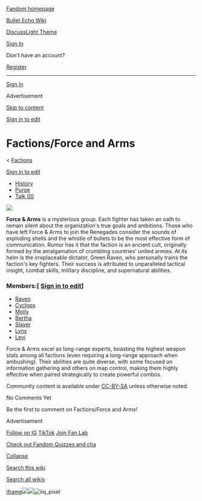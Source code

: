 [Fandom homepage](https://www.fandom.com/)

[Bullet Echo Wiki](https://bullet-echo.fandom.com/)

[Discuss](https://bullet-echo.fandom.com/f "Discuss")[Light Theme](https://bullet-echo.fandom.com/wiki/Factions/Force_and_Arms# "Light Theme")

[Sign In](https://auth.fandom.com/signin?source=mw&redirect=https%3A%2F%2Fbullet-echo.fandom.com%2Fwiki%2FFactions%2FForce_and_Arms)

Don't have an account?

[Register](https://auth.fandom.com/register?source=mw&redirect=https%3A%2F%2Fbullet-echo.fandom.com%2Fwiki%2FFactions%2FForce_and_Arms)

* * *

[Sign In](https://auth.fandom.com/signin?source=mw&redirect=https%3A%2F%2Fbullet-echo.fandom.com%2Fwiki%2FFactions%2FForce_and_Arms)

Advertisement

[Skip to content](https://bullet-echo.fandom.com/wiki/Factions/Force_and_Arms#page-header)

[Sign in to edit](https://auth.fandom.com/signin?redirect=https%3A%2F%2Fbullet-echo.fandom.com%2Fwiki%2FFactions%2FForce_and_Arms%3Fveaction%3Dedit&uselang=en)

# Factions/Force and Arms

< [Factions](https://bullet-echo.fandom.com/wiki/Factions "Factions")

[Sign in to edit](https://auth.fandom.com/signin?redirect=https%3A%2F%2Fbullet-echo.fandom.com%2Fwiki%2FFactions%2FForce_and_Arms%3Fveaction%3Dedit&uselang=en)

- [History](https://bullet-echo.fandom.com/wiki/Factions/Force_and_Arms?action=history)
- [Purge](https://bullet-echo.fandom.com/wiki/Factions/Force_and_Arms?action=purge)
- [Talk (0)](https://bullet-echo.fandom.com/wiki/Talk:Factions/Force_and_Arms?action=edit&redlink=1)

[![](https://static.wikia.nocookie.net/bullet-echo/images/6/6e/Force_and_arms.jpg/revision/latest?cb=20201021233322)](https://static.wikia.nocookie.net/bullet-echo/images/6/6e/Force_and_arms.jpg/revision/latest?cb=20201021233322)

**Force & Arms** is a mysterious group. Each fighter has taken an oath to remain silent about the organization's true goals and ambitions. Those who have left Force & Arms to join the Renegades consider the sounds of exploding shells and the whistle of bullets to be the most effective form of communication. Rumor has it that the faction is an ancient cult, originally formed by the amalgamation of crumbling countries' united armies. At its helm is the irreplaceable dictator, Green Raven, who personally trains the faction's key fighters. Their success is attributed to unparalleled tactical insight, combat skills, military discipline, and supernatural abilities.

### Members:\[ [Sign in to edit](https://auth.fandom.com/signin?redirect=https%3A%2F%2Fbullet-echo.fandom.com%2Fwiki%2FFactions%2FForce_and_Arms%3Fveaction%3Dedit%26section%3D1&uselang=en "Sign in to edit")\]

- [Raven](https://bullet-echo.fandom.com/wiki/Raven "Raven")
- [Cyclops](https://bullet-echo.fandom.com/wiki/Cyclops "Cyclops")
- [Molly](https://bullet-echo.fandom.com/wiki/Molly "Molly")
- [Bertha](https://bullet-echo.fandom.com/wiki/Bertha "Bertha")
- [Slayer](https://bullet-echo.fandom.com/wiki/Slayer "Slayer")
- [Lynx](https://bullet-echo.fandom.com/wiki/Lynx "Lynx")
- [Levi](https://bullet-echo.fandom.com/wiki/Levi "Levi")

Force & Arms excel as long-range experts, boasting the highest weapon stats among all factions (even requiring a long-range approach when ambushing). Their abilities are quite diverse, with some focused on information gathering and others on map control, making them highly effective when paired strategically to create powerful combos.

Community content is available under [CC-BY-SA](https://www.fandom.com/licensing) unless otherwise noted.

No Comments Yet

Be the first to comment on Factions/Force and Arms!

Advertisement

[Follow on IG](https://bit.ly/FandomIG) [TikTok](https://bit.ly/TikTokFandom) [Join Fan Lab](https://bit.ly/FanLabWikiBar)

[Check out Fandom Quizzes and cha](https://bit.ly/WBTrivia2)

[Collapse](https://bullet-echo.fandom.com/wiki/Factions/Force_and_Arms# "Collapse")

[Search this wiki](https://bullet-echo.fandom.com/wiki/Special:Search?scope=internal&query=&h=1&isFromHighlightActions=on)

[Search all wikis](https://bullet-echo.fandom.com/wiki/Special:Search?scope=cross-wiki&query=&h=1&isFromHighlightActions=on)

[iframe](https://www.fandom.com/silver-surfer.html)![](https://idsync.rlcdn.com/712315.gif?partner_uid=3fca236b-b333-4dfb-89c9-d3f22c30e444)![](https://pixel.tapad.com/idsync/ex/receive?partner_id=3442&partner_device_id=3fca236b-b333-4dfb-89c9-d3f22c30e444&partner_url=https://services.fandom.com/identity-storage/external/experian/receiveid/ff1438cc-8e98-4b66-a4c6-2a3481669a4f?id=${TA_DEVICE_ID}&partner=TAPAD)![iiq_pixel](https://sync.intentiq.com/profiles_engine/ProfilesEngineServlet?at=20&mi=10&secure=1&dpi=1187275693&iiqidtype=2&iiqpcid=90472193-ae8b-44d2-9ed0-c10cf28ddc86&iiqpciddate=1745205129778&tsrnd=3_1745205129783&vrref=fandom.com&jsver=6.07&dw=1280&dh=1024&dpr=1&lan=en-US&testPercentage=97&testGroup=A&uh=%7B%220%22%3A%22%5C%22Google%20Chrome%5C%22%3Bv%3D%5C%22135%5C%22%2C%20%5C%22Not-A.Brand%5C%22%3Bv%3D%5C%228%5C%22%2C%20%5C%22Chromium%5C%22%3Bv%3D%5C%22135%5C%22%22%2C%221%22%3A%22%3F0%22%2C%222%22%3A%22%5C%22Linux%20x86_64%5C%22%22%2C%223%22%3A%22%5C%22x86%5C%22%22%2C%224%22%3A%22%5C%2264%5C%22%22%2C%226%22%3A%22%5C%226.6.72%5C%22%22%2C%227%22%3A%22%3F0%22%2C%228%22%3A%22%5C%22Google%20Chrome%5C%22%3Bv%3D%5C%22135.0.7049.95%5C%22%2C%20%5C%22Not-A.Brand%5C%22%3Bv%3D%5C%228.0.0.0%5C%22%2C%20%5C%22Chromium%5C%22%3Bv%3D%5C%22135.0.7049.95%5C%22%22%7D&gdpr=0)